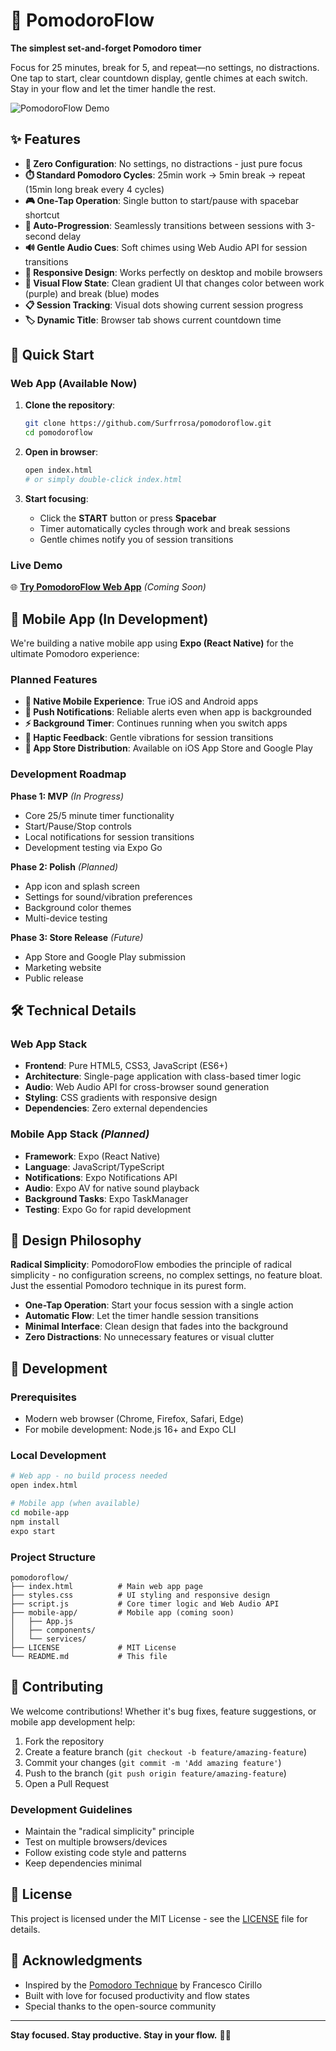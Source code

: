 # 🍅 PomodoroFlow

**The simplest set-and-forget Pomodoro timer**

Focus for 25 minutes, break for 5, and repeat—no settings, no distractions. One tap to start, clear countdown display, gentle chimes at each switch. Stay in your flow and let the timer handle the rest.

![PomodoroFlow Demo](/home/ubuntu/screenshots/file_home_ubuntu_152852.png)

## ✨ Features

- **🎯 Zero Configuration**: No settings, no distractions - just pure focus
- **⏱️ Standard Pomodoro Cycles**: 25min work → 5min break → repeat (15min long break every 4 cycles)
- **🎮 One-Tap Operation**: Single button to start/pause with spacebar shortcut
- **🔄 Auto-Progression**: Seamlessly transitions between sessions with 3-second delay
- **🔊 Gentle Audio Cues**: Soft chimes using Web Audio API for session transitions
- **📱 Responsive Design**: Works perfectly on desktop and mobile browsers
- **🎨 Visual Flow State**: Clean gradient UI that changes color between work (purple) and break (blue) modes
- **📋 Session Tracking**: Visual dots showing current session progress
- **🏷️ Dynamic Title**: Browser tab shows current countdown time

## 🚀 Quick Start

### Web App (Available Now)

1. **Clone the repository**:
   ```bash
   git clone https://github.com/Surfrrosa/pomodoroflow.git
   cd pomodoroflow
   ```

2. **Open in browser**:
   ```bash
   open index.html
   # or simply double-click index.html
   ```

3. **Start focusing**:
   - Click the **START** button or press **Spacebar**
   - Timer automatically cycles through work and break sessions
   - Gentle chimes notify you of session transitions

### Live Demo

🌐 **[Try PomodoroFlow Web App](https://surfrrosa.github.io/pomodoroflow)** *(Coming Soon)*

## 📱 Mobile App (In Development)

We're building a native mobile app using **Expo (React Native)** for the ultimate Pomodoro experience:

### Planned Features
- **📲 Native Mobile Experience**: True iOS and Android apps
- **🔔 Push Notifications**: Reliable alerts even when app is backgrounded
- **⚡ Background Timer**: Continues running when you switch apps
- **📳 Haptic Feedback**: Gentle vibrations for session transitions
- **🏪 App Store Distribution**: Available on iOS App Store and Google Play

### Development Roadmap

**Phase 1: MVP** *(In Progress)*
- Core 25/5 minute timer functionality
- Start/Pause/Stop controls
- Local notifications for session transitions
- Development testing via Expo Go

**Phase 2: Polish** *(Planned)*
- App icon and splash screen
- Settings for sound/vibration preferences
- Background color themes
- Multi-device testing

**Phase 3: Store Release** *(Future)*
- App Store and Google Play submission
- Marketing website
- Public release

## 🛠️ Technical Details

### Web App Stack
- **Frontend**: Pure HTML5, CSS3, JavaScript (ES6+)
- **Architecture**: Single-page application with class-based timer logic
- **Audio**: Web Audio API for cross-browser sound generation
- **Styling**: CSS gradients with responsive design
- **Dependencies**: Zero external dependencies

### Mobile App Stack *(Planned)*
- **Framework**: Expo (React Native)
- **Language**: JavaScript/TypeScript
- **Notifications**: Expo Notifications API
- **Audio**: Expo AV for native sound playback
- **Background Tasks**: Expo TaskManager
- **Testing**: Expo Go for rapid development

## 🎨 Design Philosophy

**Radical Simplicity**: PomodoroFlow embodies the principle of radical simplicity - no configuration screens, no complex settings, no feature bloat. Just the essential Pomodoro technique in its purest form.

- **One-Tap Operation**: Start your focus session with a single action
- **Automatic Flow**: Let the timer handle session transitions
- **Minimal Interface**: Clean design that fades into the background
- **Zero Distractions**: No unnecessary features or visual clutter

## 🔧 Development

### Prerequisites
- Modern web browser (Chrome, Firefox, Safari, Edge)
- For mobile development: Node.js 16+ and Expo CLI

### Local Development
```bash
# Web app - no build process needed
open index.html

# Mobile app (when available)
cd mobile-app
npm install
expo start
```

### Project Structure
```
pomodoroflow/
├── index.html          # Main web app page
├── styles.css          # UI styling and responsive design
├── script.js           # Core timer logic and Web Audio API
├── mobile-app/         # Mobile app (coming soon)
│   ├── App.js
│   ├── components/
│   └── services/
├── LICENSE             # MIT License
└── README.md           # This file
```

## 🤝 Contributing

We welcome contributions! Whether it's bug fixes, feature suggestions, or mobile app development help:

1. Fork the repository
2. Create a feature branch (`git checkout -b feature/amazing-feature`)
3. Commit your changes (`git commit -m 'Add amazing feature'`)
4. Push to the branch (`git push origin feature/amazing-feature`)
5. Open a Pull Request

### Development Guidelines
- Maintain the "radical simplicity" principle
- Test on multiple browsers/devices
- Follow existing code style and patterns
- Keep dependencies minimal

## 📄 License

This project is licensed under the MIT License - see the [LICENSE](LICENSE) file for details.

## 🙏 Acknowledgments

- Inspired by the [Pomodoro Technique](https://francescocirillo.com/pages/pomodoro-technique) by Francesco Cirillo
- Built with love for focused productivity and flow states
- Special thanks to the open-source community

---

**Stay focused. Stay productive. Stay in your flow.** 🍅✨      
